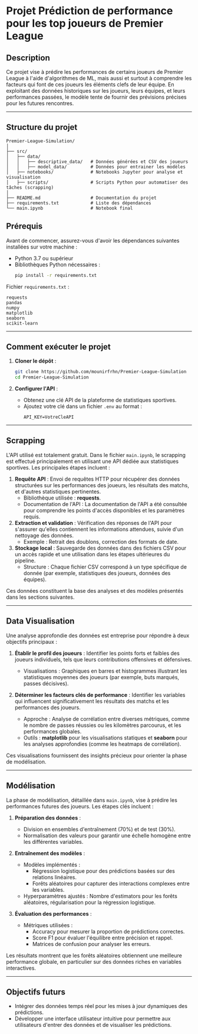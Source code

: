 # Projet **Prédiction de performance pour les top joueurs de Premier League**

## Description
Ce projet vise à prédire les performances de certains joueurs de Premier League à l'aide d'algorithmes de ML, mais aussi et surtout à comprendre les facteurs qui font de ces joueurs les éléments clefs de leur équipe. En exploitant des données historiques sur les joueurs, leurs équipes, et leurs performances passées, le modèle tente de fournir des prévisions précises pour les futures rencontres.

---

## Structure du projet

    Premier-League-Simulation/
    │
    ├── src/
    │   ├── data/
    │   │   ├── descriptive_data/   # Données générées et CSV des joueurs
    │   │   ├── model_data/         # Données pour entrainer les modèles
    │   ├── notebooks/              # Notebooks Jupyter pour analyse et visualisation
    │   ├── scripts/                # Scripts Python pour automatiser des tâches (scrapping)
    │
    ├── README.md                   # Documentation du projet
    ├── requirements.txt            # Liste des dépendances
    └── main.ipynb                  # Notebook final

## Prérequis
Avant de commencer, assurez-vous d'avoir les dépendances suivantes installées sur votre machine :

- Python 3.7 ou supérieur
- Bibliothèques Python nécessaires :
  ```bash
  pip install -r requirements.txt
  ```

Fichier `requirements.txt` :
```
requests
pandas
numpy
matplotlib
seaborn
scikit-learn
```

---

## Comment exécuter le projet

1. **Cloner le dépôt** :
   ```bash
   git clone https://github.com/mounirfrhn/Premier-League-Simulation
   cd Premier-League-Simulation
   ```

2. **Configurer l'API** :
   - Obtenez une clé API de la plateforme de statistiques sportives.
   - Ajoutez votre clé dans un fichier `.env` au format :
     ```env
     API_KEY=VotreCleAPI
     ```
---

## Scrapping
L'API utilisé est totalement gratuit.
Dans le fichier `main.ipynb`, le scrapping est effectué principalement en utilisant une API dédiée aux statistiques sportives. Les principales étapes incluent :

1. **Requête API** : Envoi de requêtes HTTP pour récupérer des données structurées sur les performances des joueurs, les résultats des matchs, et d'autres statistiques pertinentes.
   - Bibliothèque utilisée : **requests**.
   - Documentation de l'API : La documentation de l'API a été consultée pour comprendre les points d'accès disponibles et les paramètres requis.
2. **Extraction et validation** : Vérification des réponses de l'API pour s'assurer qu'elles contiennent les informations attendues, suivie d'un nettoyage des données.
   - Exemple : Retrait des doublons, correction des formats de date.
3. **Stockage local** : Sauvegarde des données dans des fichiers CSV pour un accès rapide et une utilisation dans les étapes ultérieures du pipeline.
   - Structure : Chaque fichier CSV correspond à un type spécifique de donnée (par exemple, statistiques des joueurs, données des équipes).

Ces données constituent la base des analyses et des modèles présentés dans les sections suivantes.

---

## Data Visualisation
Une analyse approfondie des données est entreprise pour répondre à deux objectifs principaux :

1. **Établir le profil des joueurs** : Identifier les points forts et faibles des joueurs individuels, tels que leurs contributions offensives et défensives.
   - Visualisations : Graphiques en barres et histogrammes illustrant les statistiques moyennes des joueurs (par exemple, buts marqués, passes décisives).

2. **Déterminer les facteurs clés de performance** : Identifier les variables qui influencent significativement les résultats des matchs et les performances des joueurs.
   - Approche : Analyse de corrélation entre diverses métriques, comme le nombre de passes réussies ou les kilomètres parcourus, et les performances globales.
   - Outils : **matplotlib** pour les visualisations statiques et **seaborn** pour les analyses approfondies (comme les heatmaps de corrélation).

Ces visualisations fournissent des insights précieux pour orienter la phase de modélisation.

---

## Modélisation
La phase de modélisation, détaillée dans `main.ipynb`, vise à prédire les performances futures des joueurs. Les étapes clés incluent :

1. **Préparation des données** :
   - Division en ensembles d'entraînement (70%) et de test (30%).
   - Normalisation des valeurs pour garantir une échelle homogène entre les différentes variables.

2. **Entraînement des modèles** :
   - Modèles implémentés :
     - Régression logistique pour des prédictions basées sur des relations linéaires.
     - Forêts aléatoires pour capturer des interactions complexes entre les variables.
   - Hyperparamètres ajustés : Nombre d'estimators pour les forêts aléatoires, régularisation pour la régression logistique.

3. **Évaluation des performances** :
   - Métriques utilisées :
     - Accuracy pour mesurer la proportion de prédictions correctes.
     - Score F1 pour évaluer l'équilibre entre précision et rappel.
     - Matrices de confusion pour analyser les erreurs.

Les résultats montrent que les forêts aléatoires obtiennent une meilleure performance globale, en particulier sur des données riches en variables interactives.

---

## Objectifs futurs
- Intégrer des données temps réel pour les mises à jour dynamiques des prédictions.
- Développer une interface utilisateur intuitive pour permettre aux utilisateurs d'entrer des données et de visualiser les prédictions.
